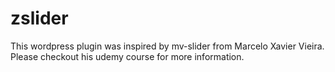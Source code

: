 # zslider
This wordpress plugin was inspired by mv-slider from Marcelo Xavier Vieira. Please checkout his udemy course for more information.

